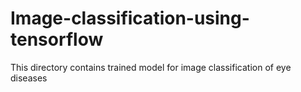 # Image-classification-using-tensorflow
This directory contains trained model for image classification of eye diseases 
 
 
 
 
